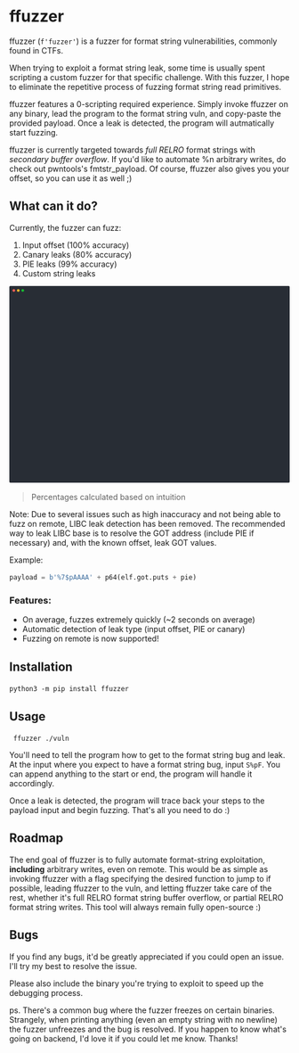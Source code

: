 # ffuzzer

ffuzzer (`f'fuzzer'`) is a fuzzer for format string vulnerabilities, commonly found in CTFs. 

When trying to exploit a format string leak, some time is usually spent scripting a custom fuzzer for that specific challenge. With this fuzzer, I hope to eliminate the repetitive
process of fuzzing format string read primitives.

ffuzzer features a 0-scripting required experience. Simply invoke ffuzzer on any binary, lead the program to the format string vuln, and copy-paste the provided payload. Once a
leak is detected, the program will autmatically start fuzzing.

ffuzzer is currently targeted towards *full RELRO* format strings with *secondary buffer overflow*. If you'd like to automate %n arbitrary writes, do check out pwntools's
fmtstr_payload. Of course, ffuzzer also gives you your offset, so you can use it as well ;)

## What can it do?

Currently, the fuzzer can fuzz:

1. Input offset (100% accuracy)
2. Canary leaks (80% accuracy)
3. PIE leaks (99% accuracy)
4. Custom string leaks

![ffuzzer in action!](./files/ffuzzer.svg)

> Percentages calculated based on intuition

Note: Due to several issues such as high inaccuracy and not being able to fuzz on remote, LIBC leak detection has been removed. The recommended way to leak LIBC base is to resolve
the GOT address (include PIE if necessary) and, with the known offset, leak GOT values.

Example:

```py
payload = b'%7$pAAAA' + p64(elf.got.puts + pie)
```

### Features:

* On average, fuzzes extremely quickly (~2 seconds on average)
* Automatic detection of leak type (input offset, PIE or canary)
* Fuzzing on remote is now supported!

## Installation

``` python3 -m pip install ffuzzer ```

## Usage

``` ffuzzer ./vuln```

You'll need to tell the program how to get to the format string bug and leak. At the input where you expect to have a format string bug, input `S%pF`. You can append anything to
the start or end, the program will handle it accordingly.

Once a leak is detected, the program will trace back your steps to the payload input and begin fuzzing. That's all you need to do :)

## Roadmap

The end goal of ffuzzer is to fully automate format-string exploitation, **including** arbitrary writes, even on remote. This would be as simple as invoking ffuzzer with a flag
specifying the desired function to jump to if possible, leading ffuzzer to the vuln, and letting ffuzzer take care of the rest, whether it's full RELRO format string buffer
overflow, or partial RELRO format string writes. This tool will always remain fully open-source :)

## Bugs

If you find any bugs, it'd be greatly appreciated if you could open an issue. I'll try my best to resolve the issue.

Please also include the binary you're trying to exploit to speed up the debugging process.

ps. There's a common bug where the fuzzer freezes on certain binaries. Strangely, when printing anything (even an empty string with no newline) the fuzzer unfreezes and the bug is
resolved. If you happen to know what's going on backend, I'd love it if you could let me know. Thanks!
